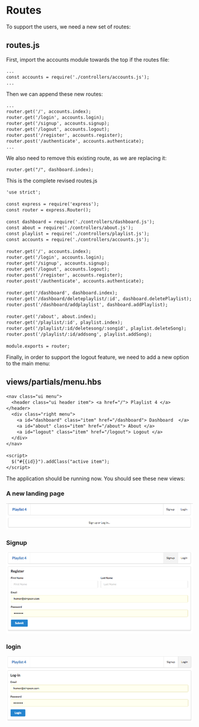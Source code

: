 # Routes

To support the users, we need a new set of routes:

## routes.js

First, import the accounts module towards the top if the routes file:

~~~
...
const accounts = require('./controllers/accounts.js');
...
~~~

Then we can append these new routes:
~~~
...
router.get('/', accounts.index);
router.get('/login', accounts.login);
router.get('/signup', accounts.signup);
router.get('/logout', accounts.logout);
router.post('/register', accounts.register);
router.post('/authenticate', accounts.authenticate);
...
~~~

We also need to remove this existing route, as we are replacing it:

~~~
router.get("/", dashboard.index);
~~~

This is the complete revised routes.js

~~~
'use strict';

const express = require('express');
const router = express.Router();

const dashboard = require('./controllers/dashboard.js');
const about = require('./controllers/about.js');
const playlist = require('./controllers/playlist.js');
const accounts = require('./controllers/accounts.js');

router.get('/', accounts.index);
router.get('/login', accounts.login);
router.get('/signup', accounts.signup);
router.get('/logout', accounts.logout);
router.post('/register', accounts.register);
router.post('/authenticate', accounts.authenticate);

router.get('/dashboard', dashboard.index);
router.get('/dashboard/deleteplaylist/:id', dashboard.deletePlaylist);
router.post('/dashboard/addplaylist', dashboard.addPlaylist);

router.get('/about', about.index);
router.get('/playlist/:id', playlist.index);
router.get('/playlist/:id/deletesong/:songid', playlist.deleteSong);
router.post('/playlist/:id/addsong', playlist.addSong);

module.exports = router;
~~~

Finally, in order to support the logout feature, we need to add a new option to the main menu:

## views/partials/menu.hbs

~~~
<nav class="ui menu">
  <header class="ui header item"> <a href="/"> Playlist 4 </a></header>
  <div class="right menu">
    <a id="dashboard" class="item" href="/dashboard"> Dashboard  </a>
    <a id="about" class="item" href="/about"> About </a>
    <a id="logout" class="item" href="/logout"> Logout </a>
  </div>
</nav>

<script>
  $("#{{id}}").addClass("active item");
</script>
~~~

The application should be running now. You should see these new views:

### A new landing page

![](img/02.png)

### Signup

![](img/01.png)

### login

![](img/03.png)



